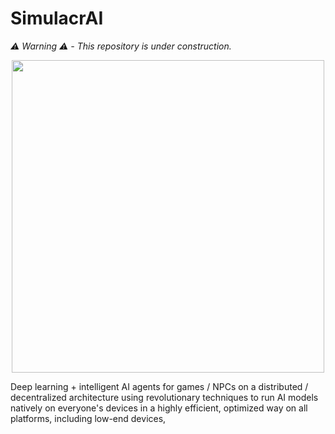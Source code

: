 # SimulacrAI
*⚠️ Warning ⚠️ - This repository is under construction.*

<p align="center">
  <img src="https://github.com/toxoidengine/simulacrai/assets/16667416/d62d039d-0fed-4a07-8691-aff67bd4c45e" width="500" height="500">
</p>

Deep learning + intelligent AI agents for games / NPCs on a distributed / decentralized architecture using revolutionary techniques to run AI models natively on everyone's devices in a highly efficient, optimized way on all platforms, including low-end devices,
